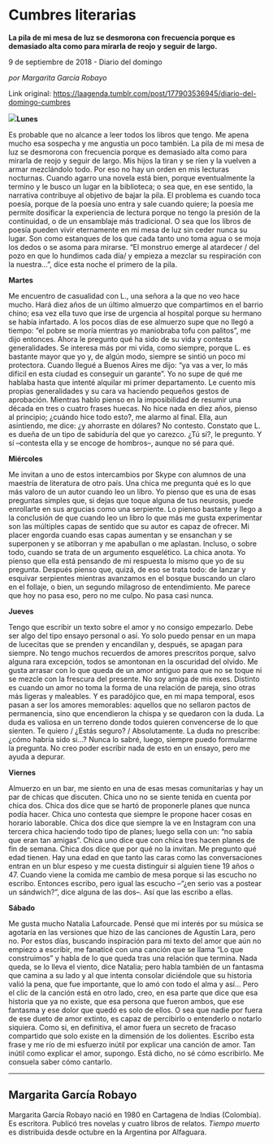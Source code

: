 # Cumbres literarias

**La pila de mi mesa de luz se desmorona con frecuencia porque es demasiado alta como para mirarla de reojo y seguir de largo.**

9 de septiembre de 2018 - Diario del domingo

_por Margarita García Robayo_

Link original: https://laagenda.tumblr.com/post/177903536945/diario-del-domingo-cumbres

![](https://64.media.tumblr.com/55dbd0e4ea971ebaf1c72e5db5d127cd/tumblr_inline_pesnyc1Q671t6q87u_500.jpg)**Lunes**  

Es probable que no alcance a leer todos los libros que tengo. Me apena mucho esa sospecha y me angustia un poco también. La pila de mi mesa de luz se desmorona con frecuencia porque es demasiado alta como para mirarla de reojo y seguir de largo. Mis hijos la tiran y se ríen y la vuelven a armar mezclándolo todo. Por eso no hay un orden en mis lecturas nocturnas. Cuando agarro una novela está bien, porque eventualmente la termino y le busco un lugar en la biblioteca; o sea que, en ese sentido, la narrativa contribuye al objetivo de bajar la pila. El problema es cuando toca poesía, porque de la poesía uno entra y sale cuando quiere; la poesía me permite dosificar la experiencia de lectura porque no tengo la presión de la continuidad, o de un ensamblaje más tradicional. O sea que los libros de poesía pueden vivir eternamente en mi mesa de luz sin ceder nunca su lugar. Son como estanques de los que cada tanto uno toma agua o se moja los dedos o se asoma para mirarse. “El monstruo emerge al atardecer / del pozo en que lo hundimos cada día/ y empieza a mezclar su respiración con la nuestra…”, dice esta noche el primero de la pila. 

**Martes**  

Me encuentro de casualidad con L., una señora a la que no veo hace mucho. Hará diez años de un último almuerzo que compartimos en el barrio chino; esa vez ella tuvo que irse de urgencia al hospital porque su hermano se había infartado. A los pocos días de ese almuerzo supe que no llegó a tiempo: “el pobre se moría mientras yo maniobraba tofu con palitos”, me dijo entonces. Ahora le pregunto qué ha sido de su vida y contesta generalidades. Se interesa más por mi vida, como siempre, porque L. es bastante mayor que yo y, de algún modo, siempre se sintió un poco mi protectora. Cuando llegué a Buenos Aires me dijo: “ya vas a ver, lo más difícil en esta ciudad es conseguir un garante”. Yo no supe de qué me hablaba hasta que intenté alquilar mi primer departamento. Le cuento mis propias generalidades y su cara va haciendo pequeños gestos de aprobación. Mientras hablo pienso en la imposibilidad de resumir una década en tres o cuatro frases huecas. No hice nada en diez años, pienso al principio; ¿cuándo hice todo esto?, me alarmo al final. Ella, aun asintiendo, me dice: ¿y ahorraste en dólares? No contesto. Constato que L. es dueña de un tipo de sabiduría del que yo carezco. ¿Tú sí?, le pregunto. Y sí –contesta ella y se encoge de hombros–, aunque no sé para qué. 

**Miércoles**  

Me invitan a uno de estos intercambios por Skype con alumnos de una maestría de literatura de otro país. Una chica me pregunta qué es lo que más valoro de un autor cuando leo un libro. Yo pienso que es una de esas preguntas simples que, si dejas que toque alguna de tus neurosis, puede enrollarte en sus argucias como una serpiente. Lo pienso bastante y llego a la conclusión de que cuando leo un libro lo que más me gusta experimentar son las múltiples capas de sentido que su autor es capaz de ofrecer. Mi placer engorda cuando esas capas aumentan y se ensanchan y se superponen y se atiborran y me apabullan o me aplastan. Incluso, o sobre todo, cuando se trata de un argumento esquelético. La chica anota. Yo pienso que ella está pensando de mi respuesta lo mismo que yo de su pregunta. Después pienso que, quizá, de eso se trata todo: de lanzar y esquivar serpientes mientras avanzamos en el bosque buscando un claro en el follaje, o bien, un segundo milagroso de entendimiento. Me parece que hoy no pasa eso, pero no me culpo. No pasa casi nunca. 

**Jueves**  

Tengo que escribir un texto sobre el amor y no consigo empezarlo. Debe ser algo del tipo ensayo personal o así. Yo solo puedo pensar en un mapa de lucecitas que se prenden y encandilan y, después, se apagan para siempre. No tengo muchos recuerdos de amores prescritos porque, salvo alguna rara excepción, todos se amontonan en la oscuridad del olvido. Me gusta arrasar con lo que queda de un amor antiguo para que no se toque ni se mezcle con la frescura del presente. No soy amiga de mis exes. Distinto es cuando un amor no toma la forma de una relación de pareja, sino otras más ligeras y maleables. Y es paradójico que, en mi mapa temporal, esos pasan a ser los amores memorables: aquellos que no sellaron pactos de permanencia, sino que encendieron la chispa y se quedaron con la duda. La duda es valiosa en un terreno donde todos quieren convencerse de lo que sienten. Te quiero / ¿Estás seguro? / Absolutamente. La duda no prescribe: ¿cómo habría sido si…? Nunca lo sabré, luego, siempre puedo formularme la pregunta. No creo poder escribir nada de esto en un ensayo, pero me ayuda a depurar. 

**Viernes**  

Almuerzo en un bar, me siento en una de esas mesas comunitarias y hay un par de chicas que discuten. Chica uno no se siente tenida en cuenta por chica dos. Chica dos dice que se hartó de proponerle planes que nunca podía hacer. Chica uno contesta que siempre le propone hacer cosas en horario laborable. Chica dos dice que siempre la ve en Instagram con una tercera chica haciendo todo tipo de planes; luego sella con un: “no sabía que eran tan amigas”. Chica uno dice que con chica tres hacen planes de fin de semana. Chica dos dice que por qué no la invitan. Me pregunto qué edad tienen. Hay una edad en que tanto las caras como las conversaciones entran en un blur espeso y me cuesta distinguir si alguien tiene 19 años o 47. Cuando viene la comida me cambio de mesa porque si las escucho no escribo. Entonces escribo, pero igual las escucho –“¿en serio vas a postear un sándwich?”, dice alguna de las dos–. Así que las escribo a ellas. 

**Sábado**  

Me gusta mucho Natalia Lafourcade. Pensé que mi interés por su música se agotaría en las versiones que hizo de las canciones de Agustín Lara, pero no. Por estos días, buscando inspiración para mi texto del amor que aún no empiezo a escribir, me fanaticé con una canción que se llama “Lo que construimos” y habla de lo que queda tras una relación que termina. Nada queda, se lo lleva el viento, dice Natalia; pero habla también de un fantasma que camina a su lado y al que intenta consolar diciéndole que su historia valió la pena, que fue importante, que lo amó con todo el alma y así… Pero el clic de la canción está en otro lado, creo, en esa parte que dice que esa historia que ya no existe, que esa persona que fueron ambos, que ese fantasma y ese dolor que quedó es solo de ellos. O sea que nadie por fuera de ese dueto de amor extinto, es capaz de percibirlo o entenderlo o notarlo siquiera. Como si, en definitiva, el amor fuera un secreto de fracaso compartido que solo existe en la dimensión de los dolientes. Escribo esta frase y me río de mi esfuerzo inútil por explicar una canción de amor. Tan inútil como explicar el amor, supongo. Está dicho, no sé cómo escribirlo. Me consuela saber cómo cantarlo.

  




---

Margarita García Robayo
-----------------------

 Margarita García Robayo nació en 1980 en Cartagena de Indias (Colombia). Es escritora. Publicó tres novelas y cuatro libros de relatos. *Tiempo muerto* es distribuida desde octubre en la Argentina por Alfaguara.

